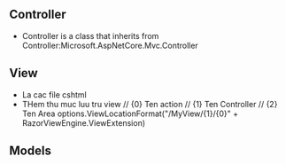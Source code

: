 ## Controller 
- Controller is a class that inherits from Controller:Microsoft.AspNetCore.Mvc.Controller

## View
- La cac file cshtml   
- THem thu muc luu tru view
// {0} Ten action
// {1} Ten Controller
// {2} Ten Area
options.ViewLocationFormat("/MyView/{1}/{0}" + RazorViewEngine.ViewExtension) 

## Models